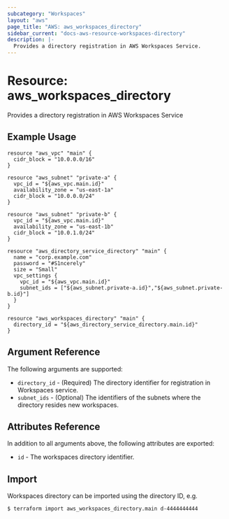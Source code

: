 ```yaml
---
subcategory: "Workspaces"
layout: "aws"
page_title: "AWS: aws_workspaces_directory"
sidebar_current: "docs-aws-resource-workspaces-directory"
description: |-
  Provides a directory registration in AWS Workspaces Service.
---
```


# Resource: aws_workspaces_directory

Provides a directory registration in AWS Workspaces Service

## Example Usage

```hcl
resource "aws_vpc" "main" {
  cidr_block = "10.0.0.0/16"
}

resource "aws_subnet" "private-a" {
  vpc_id = "${aws_vpc.main.id}"
  availability_zone = "us-east-1a"
  cidr_block = "10.0.0.0/24"
}

resource "aws_subnet" "private-b" {
  vpc_id = "${aws_vpc.main.id}"
  availability_zone = "us-east-1b"
  cidr_block = "10.0.1.0/24"
}

resource "aws_directory_service_directory" "main" {
  name = "corp.example.com"
  password = "#S1ncerely"
  size = "Small"
  vpc_settings {
    vpc_id = "${aws_vpc.main.id}"
    subnet_ids = ["${aws_subnet.private-a.id}","${aws_subnet.private-b.id}"]
  }
}

resource "aws_workspaces_directory" "main" {
  directory_id = "${aws_directory_service_directory.main.id}"
}
```

## Argument Reference

The following arguments are supported:

* `directory_id` - (Required) The directory identifier for registration in Workspaces service.
* `subnet_ids` - (Optional) The identifiers of the subnets where the directory resides new workspaces.

## Attributes Reference

In addition to all arguments above, the following attributes are exported:

* `id` - The workspaces directory identifier.

## Import

Workspaces directory can be imported using the directory ID, e.g.

```
$ terraform import aws_workspaces_directory.main d-4444444444
```
